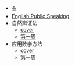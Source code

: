 - [:boat:](/README.md)
- [English Public Speaking](/docs/English-Public-Speaking/)
- 自然辨证法
  - [cover](/docs/自然辩证法/)
  - [第一周](/docs/自然辩证法/01.md)
- 应用数学方法
  - [cover](/docs/应用数学方法/)
  - [第一周](/docs/应用数学方法/01.md)
